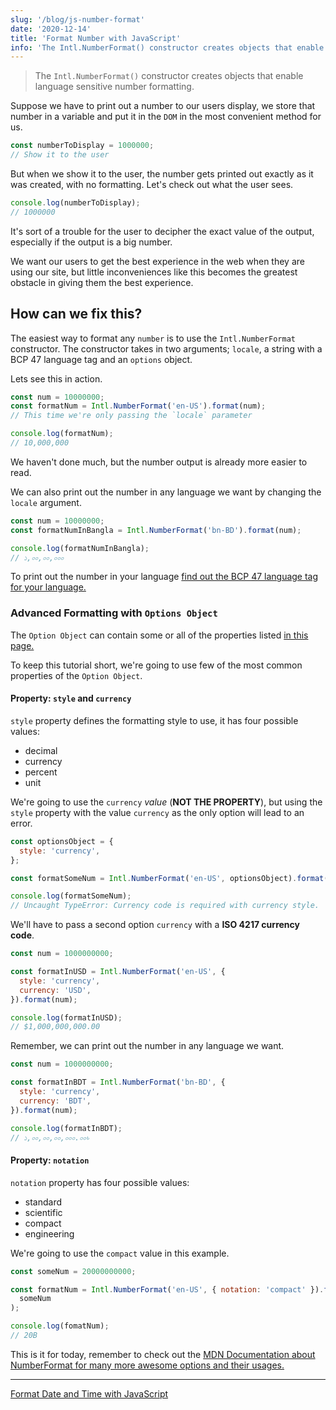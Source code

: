 ```yaml
---
slug: '/blog/js-number-format'
date: '2020-12-14'
title: 'Format Number with JavaScript'
info: 'The Intl.NumberFormat() constructor creates objects that enable language sensitive number formatting.'
---
```


> The `Intl.NumberFormat()` constructor creates objects that enable language sensitive number formatting.

Suppose we have to print out a number to our users display, we store that number in a variable and put it in the `DOM` in the most convenient method for us.

```javascript
const numberToDisplay = 1000000;
// Show it to the user
```

But when we show it to the user, the number gets printed out exactly as it was created, with no formatting. Let's check out what the user sees.

```javascript
console.log(numberToDisplay);
// 1000000
```

It's sort of a trouble for the user to decipher the exact value of the output, especially if the output is a big number.

We want our users to get the best experience in the web when they are using our site, but little inconveniences like this becomes the greatest obstacle in giving them the best experience.

## How can we fix this?

The easiest way to format any `number` is to use the `Intl.NumberFormat` constructor. The constructor takes in two arguments; `locale`, a string with a BCP 47 language tag and an `options` object.

Lets see this in action.

```javascript
const num = 10000000;
const formatNum = Intl.NumberFormat('en-US').format(num);
// This time we're only passing the `locale` parameter

console.log(formatNum);
// 10,000,000
```

We haven't done much, but the number output is already more easier to read.

We can also print out the number in any language we want by changing the `locale` argument.

```javascript
const num = 10000000;
const formatNumInBangla = Intl.NumberFormat('bn-BD').format(num);

console.log(formatNumInBangla);
// ১,০০,০০,০০০
```

To print out the number in your language [find out the BCP 47 language tag for your language.](https://www.currency-iso.org/en/home/tables/table-a1.html)

### Advanced Formatting with `Options Object`

The `Option Object` can contain some or all of the properties listed [in this page.](https://developer.mozilla.org/en-US/docs/Web/JavaScript/Reference/Global_Objects/Intl/NumberFormat/NumberFormat)

To keep this tutorial short, we're going to use few of the most common properties of the `Option Object`.

#### Property: `style` and `currency`

`style` property defines the formatting style to use, it has four possible values:

- decimal
- currency
- percent
- unit

We're going to use the `currency` _value_ (**NOT THE PROPERTY**), but using the `style` property with the value `currency` as the only option will lead to an error.

```javascript
const optionsObject = {
  style: 'currency',
};

const formatSomeNum = Intl.NumberFormat('en-US', optionsObject).format(1000);

console.log(formatSomeNum);
// Uncaught TypeError: Currency code is required with currency style.
```

We'll have to pass a second option `currency` with a **ISO 4217 currency code**.

```javascript
const num = 1000000000;

const formatInUSD = Intl.NumberFormat('en-US', {
  style: 'currency',
  currency: 'USD',
}).format(num);

console.log(formatInUSD);
// $1,000,000,000.00
```

Remember, we can print out the number in any language we want.

```javascript
const num = 1000000000;

const formatInBDT = Intl.NumberFormat('bn-BD', {
  style: 'currency',
  currency: 'BDT',
}).format(num);

console.log(formatInBDT);
// ১,০০,০০,০০,০০০.০০৳
```

#### Property: `notation`

`notation` property has four possible values:

- standard
- scientific
- compact
- engineering

We're going to use the `compact` value in this example.

```javascript
const someNum = 20000000000;

const formatNum = Intl.NumberFormat('en-US', { notation: 'compact' }).format(
  someNum
);

console.log(fomatNum);
// 20B
```

This is it for today, remember to check out the [MDN Documentation about NumberFormat for many more awesome options and their usages.](https://developer.mozilla.org/en-US/docs/Web/JavaScript/Reference/Global_Objects/Intl/NumberFormat/NumberFormat)

---

[Format Date and Time with JavaScript](https://shafi.ml/blog/js-date-time-format)
